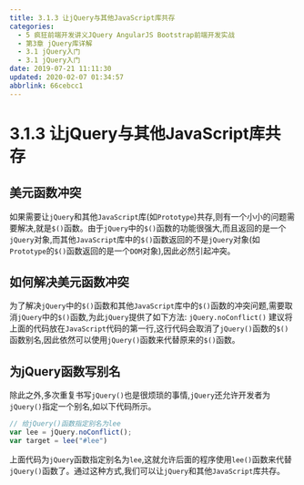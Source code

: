 ```yaml
---
title: 3.1.3 让jQuery与其他JavaScript库共存
categories: 
  - 5 疯狂前端开发讲义JQuery AngularJS Bootstrap前端开发实战
  - 第3章 jQuery库详解
  - 3.1 jQuery入门
  - 3.1 jQuery入门
date: 2019-07-21 11:11:30
updated: 2020-02-07 01:34:57
abbrlink: 66cebcc1
---
```

# 3.1.3 让jQuery与其他JavaScript库共存 #
## 美元函数冲突 ##
如果需要让`jQuery`和其他`JavaScript`库(如`Prototype`)共存,则有一个小小的问题需要解决,就是`$()`函数。由于`jQuery`中的`$()`函数的功能很强大,而且返回的是一个`jQuery`对象,而其他`JavaScript`库中的`$()`函数返回的不是`jQuery`对象(如`Prototype`的`$()`函数返回的是一个`DOM`对象),因此必然引起冲突。
## 如何解决美元函数冲突 ##
为了解决`jQuery`中的`$()`函数和其他`JavaScript`库中的`$()`函数的冲突问题,需要取消`jQuery`中的`$()`函数,为此`jQuery`提供了如下方法:
`jQuery.noConflict()`
建议将上面的代码放在`JavaScript`代码的第一行,这行代码会取消了`jQuery()`函数的`$()`函数别名,因此依然可以使用`jQuery()`函数来代替原来的`$()`函数。
## 为jQuery函数写别名 ##
除此之外,多次重复书写`jQuery()`也是很烦琐的事情,`jQuery`还允许开发者为`jQuery()`指定一个别名,如以下代码所示。
```javascript
// 给jQuery()函数指定别名为lee
var lee = jQuery.noConflict();
var target = lee("#lee")
```
上面代码为`jQuery`函数指定别名为`lee`,这就允许后面的程序使用`lee()`函数来代替`jQuery()`函数了。通过这种方式,我们可以让`jQuery`和其他`JavaScript`库共存。

